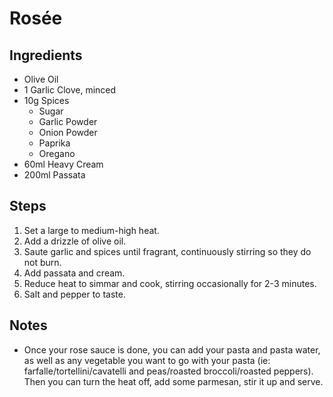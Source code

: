 # Rosée

## Ingredients

- Olive Oil
- 1 Garlic Clove, minced
- 10g Spices
    - Sugar
    - Garlic Powder
    - Onion Powder
    - Paprika
    - Oregano
- 60ml Heavy Cream
- 200ml Passata

## Steps

1. Set a large to medium-high heat.
1. Add a drizzle of olive oil.
1. Saute garlic and spices until fragrant, continuously stirring so they do not burn.
1. Add passata and cream.
1. Reduce heat to simmar and cook, stirring occasionally for 2-3 minutes.
1. Salt and pepper to taste.

## Notes

- Once your rose sauce is done, you can add your pasta and pasta water, as well as any vegetable you want to go with your pasta (ie: farfalle/tortellini/cavatelli and peas/roasted broccoli/roasted peppers). Then you can turn the heat off, add some parmesan, stir it up and serve.
